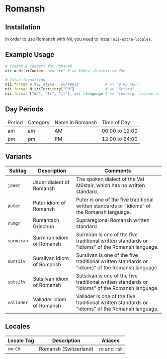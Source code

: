 <!-- This file has been generated. Source: src/docs/languages/_template.md.erb -->

# Romansh

## Installation

In order to use Romansh with Nii, you need to install `nii-extra-locales`.

## Example Usage

``` ruby
# Create a context for Romansh
nii = Nii::Context.new "rm" # => #<Nii::Context:rm-CH>

# Value formatting
nii.format 9.99, style: :currency            # => "9.99 CHF"
nii.format Nii::Territory["CH"]              # => "Svizra"
nii.format ["de", "fr", "it"], as: :language # => "tudestg, franzos e talian"
```

## Day Periods


<table>
  <thead>
    <tr>
      <td>Period</td>
      <td>Category</td>
      <td>Name in Romansh</td>
      <td>Time of Day</td>
    </tr>
  </thead>
  <tbody>
    <tr>
      <td>am</td>
      <td>am</td>
      <td>AM</td>
      <td>00:00 to 12:00</td>
    </tr>
    <tr>
      <td>pm</td>
      <td>pm</td>
      <td>PM</td>
      <td>12:00 to 24:00</td>
    </tr>
  </tbody>
</table>


## Variants

<table>
  <thead>
    <tr>
      <th>Subtag</th>
      <th>Description</th>
      <th>Comments</th>
    </tr>
  </thead>
  <tbody>
    <tr>
      <td><code>jauer</code></td>
      <td>Jauer dialect of Romansh</td>
      <td>The spoken dialect of the Val Müstair, which has no written standard.</td>
    </tr>
    <tr>
      <td><code>puter</code></td>
      <td>Puter idiom of Romansh</td>
      <td>Puter is one of the five traditional written standards or "idioms" of the Romansh language.</td>
    </tr>
    <tr>
      <td><code>rumgr</code></td>
      <td>Rumantsch Grischun</td>
      <td>Supraregional Romansh written standard</td>
    </tr>
    <tr>
      <td><code>surmiran</code></td>
      <td>Surmiran idiom of Romansh</td>
      <td>Surmiran is one of the five traditional written standards or "idioms" of the Romansh language.</td>
    </tr>
    <tr>
      <td><code>sursilv</code></td>
      <td>Sursilvan idiom of Romansh</td>
      <td>Sursilvan is one of the five traditional written standards or "idioms" of the Romansh language.</td>
    </tr>
    <tr>
      <td><code>sutsilv</code></td>
      <td>Sutsilvan idiom of Romansh</td>
      <td>Sutsilvan is one of the five traditional written standards or "idioms" of the Romansh language.</td>
    </tr>
    <tr>
      <td><code>vallader</code></td>
      <td>Vallader idiom of Romansh</td>
      <td>Vallader is one of the five traditional written standards or "idioms" of the Romansh language.</td>
    </tr>
  </tbody>
</table>

## Locales

<table>
  <thead>
    <tr>
      <th>Locale Tag</th>
      <th>Description</th>
      <th>Aliases</th>
    </tr>
  </thead>
  <tbody>
    <tr>
      <td><code>rm-CH</code></td>
      <td>Romansh (Switzerland)</td>
      <td><code>rm</code> and <code>roh</code></td>
    </tr>
  </tbody>
</table>

